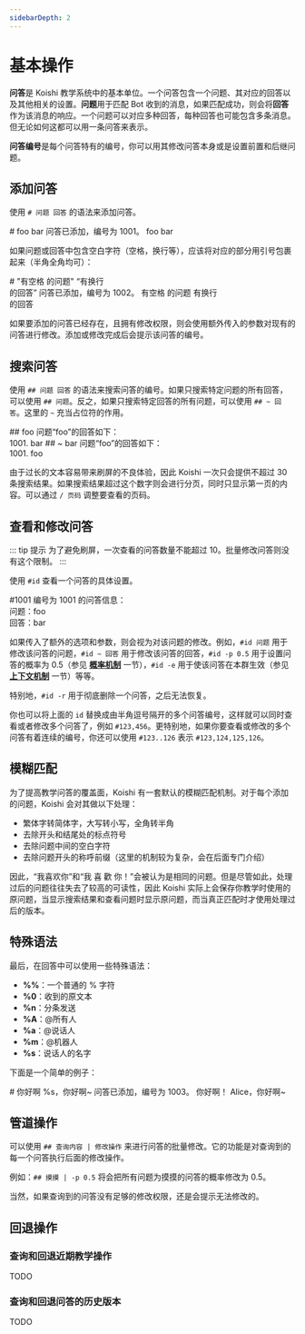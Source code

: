```yaml
---
sidebarDepth: 2
---
```


# 基本操作

**问答**是 Koishi 教学系统中的基本单位。一个问答包含一个问题、其对应的回答以及其他相关的设置。**问题**用于匹配 Bot 收到的消息，如果匹配成功，则会将**回答**作为该消息的响应。一个问题可以对应多种回答，每种回答也可能包含多条消息。但无论如何这都可以用一条问答来表示。

**问答编号**是每个问答特有的编号，你可以用其修改问答本身或是设置前置和后继问题。

## 添加问答

使用 `# 问题 回答` 的语法来添加问答。

<panel-view title="聊天记录">
<chat-message nickname="Alice" color="#cc0066"># foo bar</chat-message>
<chat-message nickname="Koishi" avatar="/koishi.png">问答已添加，编号为 1001。</chat-message>
<chat-message nickname="Alice" color="#cc0066">foo</chat-message>
<chat-message nickname="Koishi" avatar="/koishi.png">bar</chat-message>
</panel-view>

如果问题或回答中包含空白字符（空格，换行等），应该将对应的部分用引号包裹起来（半角全角均可）：

<panel-view title="聊天记录">
<chat-message nickname="Alice" color="#cc0066"># &quot;有空格 的问题&quot; “有换行<br/>的回答”</chat-message>
<chat-message nickname="Koishi" avatar="/koishi.png">问答已添加，编号为 1002。</chat-message>
<chat-message nickname="Alice" color="#cc0066">有空格 的问题</chat-message>
<chat-message nickname="Koishi" avatar="/koishi.png">有换行<br/>的回答</chat-message>
</panel-view>

如果要添加的问答已经存在，且拥有修改权限，则会使用额外传入的参数对现有的问答进行修改。添加或修改完成后会提示该问答的编号。

## 搜索问答

使用 `## 问题 回答` 的语法来搜索问答的编号。如果只搜索特定问题的所有回答，可以使用 `## 问题`。反之，如果只搜索特定回答的所有问题，可以使用 `## ~ 回答`。这里的 `~` 充当占位符的作用。

<panel-view title="聊天记录">
<chat-message nickname="Alice" color="#cc0066">## foo</chat-message>
<chat-message nickname="Koishi" avatar="/koishi.png">问题“foo”的回答如下：<br/>1001. bar</chat-message>
<chat-message nickname="Alice" color="#cc0066">## ~ bar</chat-message>
<chat-message nickname="Koishi" avatar="/koishi.png">问题“foo”的回答如下：<br/>1001. foo</chat-message>
</panel-view>

由于过长的文本容易带来刷屏的不良体验，因此 Koishi 一次只会提供不超过 30 条搜索结果。如果搜索结果超过这个数字则会进行分页，同时只显示第一页的内容。可以通过 `/ 页码` 调整要查看的页码。

## 查看和修改问答

::: tip 提示
为了避免刷屏，一次查看的问答数量不能超过 10。批量修改问答则没有这个限制。
:::

使用 `#id` 查看一个问答的具体设置。

<panel-view title="聊天记录">
<chat-message nickname="Alice" color="#cc0066">#1001</chat-message>
<chat-message nickname="Koishi" avatar="/koishi.png">编号为 1001 的问答信息：<br/>问题：foo<br/>回答：bar</chat-message>
</panel-view>

如果传入了额外的选项和参数，则会视为对该问题的修改。例如，`#id 问题` 用于修改该问答的问题，`#id ~ 回答` 用于修改该问答的回答，`#id -p 0.5` 用于设置问答的概率为 0.5（参见 [**概率机制**](./prob.md) 一节），`#id -e` 用于使该问答在本群生效（参见 [**上下文机制**](./context.md) 一节）等等。

特别地，`#id -r` 用于彻底删除一个问答，之后无法恢复。

你也可以将上面的 `id` 替换成由半角逗号隔开的多个问答编号，这样就可以同时查看或者修改多个问答了，例如 `#123,456`。更特别地，如果你要查看或修改的多个问答有着连续的编号，你还可以使用 `#123..126` 表示 `#123,124,125,126`。

## 模糊匹配

为了提高教学问答的覆盖面，Koishi 有一套默认的模糊匹配机制。对于每个添加的问题，Koishi 会对其做以下处理：

- 繁体字转简体字，大写转小写，全角转半角
- 去除开头和结尾处的标点符号
- 去除问题中间的空白字符
- 去除问题开头的称呼前缀（这里的机制较为复杂，会在后面专门介绍）

因此，“我喜欢你”和“我 喜 歡 你！”会被认为是相同的问题。但是尽管如此，处理过后的问题往往失去了较高的可读性，因此 Koishi 实际上会保存你教学时使用的原问题，当显示搜索结果和查看问题时显示原问题，而当真正匹配时才使用处理过后的版本。

## 特殊语法

最后，在回答中可以使用一些特殊语法：

- **%%**：一个普通的 % 字符
- **%0**：收到的原文本
- **%n**：分条发送
- **%A**：@所有人
- **%a**：@说话人
- **%m**：@机器人
- **%s**：说话人的名字

下面是一个简单的例子：

<panel-view title="聊天记录">
<chat-message nickname="Alice" color="#cc0066"># 你好啊 %s，你好啊~</chat-message>
<chat-message nickname="Koishi" avatar="/koishi.png">问答已添加，编号为 1003。</chat-message>
<chat-message nickname="Alice" color="#cc0066">你好啊！</chat-message>
<chat-message nickname="Koishi" avatar="/koishi.png">Alice，你好啊~</chat-message>
</panel-view>

## 管道操作

可以使用 `## 查询内容 | 修改操作` 来进行问答的批量修改。它的功能是对查询到的每一个问答执行后面的修改操作。

例如：`## 摸摸 | -p 0.5` 将会把所有问题为摸摸的问答的概率修改为 0.5。

当然，如果查询到的问答没有足够的修改权限，还是会提示无法修改的。

## 回退操作

### 查询和回退近期教学操作

TODO

### 查询和回退问答的历史版本

TODO
